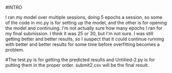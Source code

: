 #INTRO

I ran my model over multiple sessions, doing 5 epochs a session, so some of the code in mc.py is for setting up the model, and the other is for opening the model and continuing. 
I'm not actually sure how many epochs I ran for my final submission. I think it was 25 or 30, but I'm not sure. I was still getting better and better results, so I suspect that it could continue running with better
and better results for some time before overfitting becomes a problem.

#The test.py is for getting the predicted results and Untitled-2.py is for putting them in the proper order. submit2.csv will be the final result.
